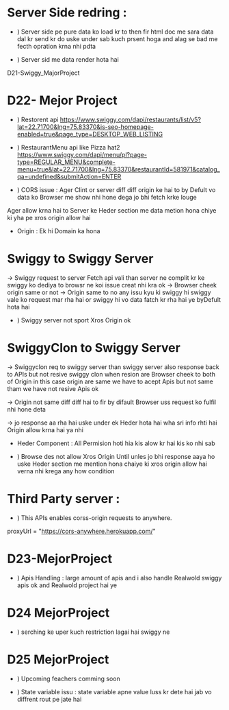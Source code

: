 
# Server Side redring :
 * ) Server side pe pure data ko load kr to then fir html doc me sara data dal kr send kr do uske under sab kuch prsent hoga  and alag se bad me fecth opration krna nhi pdta

 * ) Server sid me data render hota hai   


 D21-Swiggy_MajorProject

 

# D22- Mejor Project 

 <!-- Apis -->
 * )  Restorent api
 https://www.swiggy.com/dapi/restaurants/list/v5?lat=22.71700&lng=75.83370&is-seo-homepage-enabled=true&page_type=DESKTOP_WEB_LISTING



 * ) RestaurantMenu api like Pizza hat2
 https://www.swiggy.com/dapi/menu/pl?page-type=REGULAR_MENU&complete-menu=true&lat=22.71700&lng=75.83370&restaurantId=581971&catalog_qa=undefined&submitAction=ENTER


 <!-- Origin or Cros Origin server and clind -->
 * ) CORS issue : Ager Clint or server diff diff origin ke hai to by Defult vo data ko Browser me show nhi hone dega jo bhi fetch krke louge

 Ager allow krna hai to 
 Server ke Heder section me data metion hona chiye ki yha pe xros origin allow hai 

* Origin : Ek hi Domain ka hona

 # Swiggy to Swiggy Server 
 -> Swiggy request to server Fetch api vali than server ne complit kr ke swiggy ko dediya to browsr ne koi issue creat nhi kra ok
 -> Browser cheek origin same or not 
 -> Origin same to no any issu kyu ki swiggy hi swiggy vale ko request mar rha hai or swiggy hi vo data fatch kr rha hai ye byDefult hota hai 

 * ) Swiggy server not sport Xros Origin ok

 # SwiggyClon to Swiggy Server
 -> Swiggyclon req to swiggy server than swiggy server also response back to APIs  but not resive swiggy clon when resion are Browser cheek to both of Origin  in this case origin are same we have to  acept Apis but not same tham we have not resive Apis ok

 -> Origin not same diff diff hai to fir by difault Browser uss request ko fulfil nhi hone deta 

 -> jo response aa rha hai uske under ek Heder hota  hai wha sri info rhti hai Origin allow krna hai ya nhi

 * Heder Component : All Permision hoti hia kis alow kr hai kis ko nhi sab 

 * ) Browse des not allow Xros Origin Until unles 
 jo bhi response aaya ho uske Heder section me mention hona chaiye ki xros origin allow hai verna nhi krega any how condition 


# Third Party server : 

* ) This APIs enables corss-origin requests to anywhere.

proxyUrl = "https://cors-anywhere.herokuapp.com/"



# D23-MejorProject 
* ) Apis Handling : large amount of apis
and i also handle Realwold swiggy apis ok 
and Realwold project hai ye 


# D24 MejorProject
* ) serching ke uper kuch restriction lagai hai swiggy ne

# D25 MejorProject

* ) Upcoming feachers comming soon 

* ) State variable issu : state variable apne value luss kr dete hai jab vo diffrent rout pe jate hai 